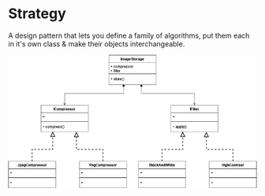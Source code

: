 # Strategy

A design pattern that lets you define a family of algorithms, put them each in it's own class & make their objects interchangeable.

![](strategy.png)
